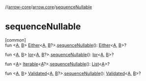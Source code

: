 //[arrow-core](../../index.md)/[arrow.core](index.md)/[sequenceNullable](sequence-nullable.md)

# sequenceNullable

[common]\
fun &lt;[A](sequence-nullable.md), [B](sequence-nullable.md)&gt; [Either](-either/index.md)&lt;[A](sequence-nullable.md), [B](sequence-nullable.md)?&gt;.[sequenceNullable](sequence-nullable.md)(): [Either](-either/index.md)&lt;[A](sequence-nullable.md), [B](sequence-nullable.md)&gt;?

fun &lt;[A](sequence-nullable.md), [B](sequence-nullable.md)&gt; [Ior](-ior/index.md)&lt;[A](sequence-nullable.md), [B](sequence-nullable.md)?&gt;.[sequenceNullable](sequence-nullable.md)(): [Ior](-ior/index.md)&lt;[A](sequence-nullable.md), [B](sequence-nullable.md)&gt;?

fun &lt;[A](sequence-nullable.md)&gt; [Iterable](https://kotlinlang.org/api/latest/jvm/stdlib/kotlin.collections/-iterable/index.html)&lt;[A](sequence-nullable.md)?&gt;.[sequenceNullable](sequence-nullable.md)(): [List](https://kotlinlang.org/api/latest/jvm/stdlib/kotlin.collections/-list/index.html)&lt;[A](sequence-nullable.md)&gt;?

fun &lt;[A](sequence-nullable.md), [B](sequence-nullable.md)&gt; [Validated](-validated/index.md)&lt;[A](sequence-nullable.md), [B](sequence-nullable.md)?&gt;.[sequenceNullable](sequence-nullable.md)(): [Validated](-validated/index.md)&lt;[A](sequence-nullable.md), [B](sequence-nullable.md)&gt;?
